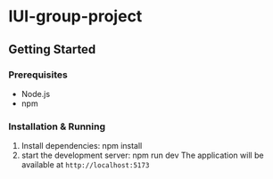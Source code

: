 # IUI-group-project

## Getting Started

### Prerequisites
- Node.js
- npm

### Installation & Running

1. Install dependencies: npm install
2. start the development server: npm run dev
The application will be available at `http://localhost:5173`